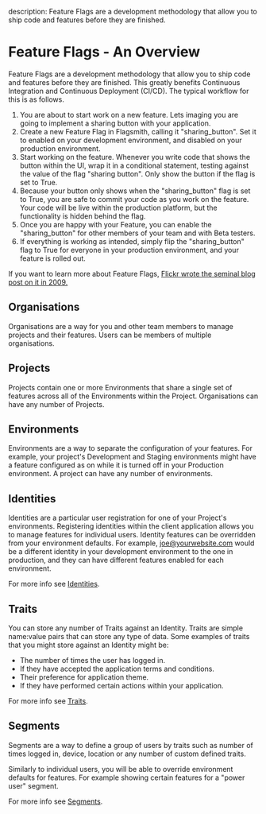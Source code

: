 description: Feature Flags are a development methodology that allow you to ship code and features before they are finished.

# Feature Flags - An Overview

Feature Flags are a development methodology that allow you to ship code and features before they are finished. This greatly benefits Continuous Integration and Continuous Deployment (CI/CD). The typical workflow for this is as follows.

1. You are about to start work on a new feature. Lets imaging you are going to implement a sharing button with your application.
2. Create a new Feature Flag in Flagsmith, calling it "sharing_button". Set it to enabled on your development environment, and disabled on your production environment.
3. Start working on the feature. Whenever you write code that shows the button within the UI, wrap it in a conditional statement, testing against the value of the flag "sharing button". Only show the button if the flag is set to True.
4. Because your button only shows when the "sharing_button" flag is set to True, you are safe to commit your code as you work on the feature. Your code will be live within the production platform, but the functionality is hidden behind the flag.
5. Once you are happy with your Feature, you can enable the "sharing_button" for other members of your team and with Beta testers.
6. If everything is working as intended, simply flip the "sharing_button" flag to True for everyone in your production environment, and your feature is rolled out.

If you want to learn more about Feature Flags, [Flickr wrote the seminal blog post on it in 2009.](https://code.flickr.net/2009/12/02/flipping-out/)

## Organisations

Organisations are a way for you and other team members to manage projects and their features. Users can be members of multiple organisations.

## Projects

Projects contain one or more Environments that share a single set of features across all of the Environments within the Project. Organisations can have any number of Projects.

## Environments

Environments are a way to separate the configuration of your features. For example, your project's Development and Staging environments might have a feature configured as on while it is turned off in your Production environment. A project can have any number of environments.

## Identities

Identities are a particular user registration for one of your Project's environments. Registering identities within the client application allows you to manage features for individual users. Identity features can be overridden from your environment defaults. For example, joe@yourwebsite.com would be a different identity in your development environment to the one in production, and they can have different features enabled for each environment.

For more info see [Identities](/managing-identities).

## Traits

You can store any number of Traits against an Identity. Traits are simple name:value pairs that can store any type of data. Some examples of traits that you might store against an Identity might be:

- The number of times the user has logged in.
- If they have accepted the application terms and conditions.
- Their preference for application theme.
- If they have performed certain actions within your application.

For more info see [Traits](/managing-identities/#identity-traits).

## Segments

Segments are a way to define a group of users by traits such as number of times logged in, device, location or any number of custom defined traits.

Similarly to individual users, you will be able to override environment defaults for features. For example showing certain features for a "power user" segment.

For more info see [Segments](/managing-segments).
